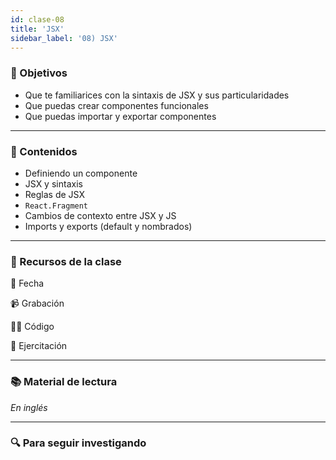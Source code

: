 ```yaml
---
id: clase-08
title: 'JSX'
sidebar_label: '08) JSX'
---
```


### 🏁 Objetivos

- Que te familiarices con la sintaxis de JSX y sus particularidades
- Que puedas crear componentes funcionales
- Que puedas importar y exportar componentes

---

### 📝 Contenidos

- Definiendo un componente
- JSX y sintaxis
- Reglas de JSX
- `React.Fragment`
- Cambios de contexto entre JSX y JS
- Imports y exports (default y nombrados)

---

### 🚀 Recursos de la clase

📆 Fecha

📹 Grabación

👩‍💻 Código

💪 Ejercitación

---

### 📚 Material de lectura

_En inglés_

---

### 🔍 Para seguir investigando
